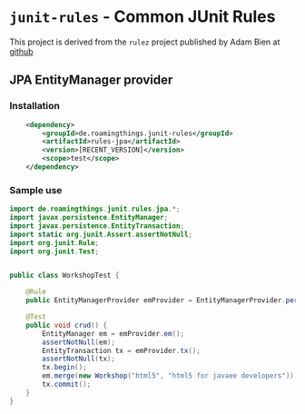 # `junit-rules` - Common JUnit Rules

This project is derived from the `rulez` project published by Adam Bien at [github](https://github.com/AdamBien/rulz)

## JPA EntityManager provider

### Installation

```xml
    <dependency>
        <groupId>de.roamingthings.junit-rules</groupId>
        <artifactId>rules-jpa</artifactId>
        <version>[RECENT_VERSION]</version>
        <scope>test</scope>
    </dependency>
```
### Sample use

```java
import de.roamingthings.junit.rules.jpa.*;
import javax.persistence.EntityManager;
import javax.persistence.EntityTransaction;
import static org.junit.Assert.assertNotNull;
import org.junit.Rule;
import org.junit.Test;


public class WorkshopTest {

    @Rule
    public EntityManagerProvider emProvider = EntityManagerProvider.persistenceUnit("it");

    @Test
    public void crud() {
        EntityManager em = emProvider.em();
        assertNotNull(em);
        EntityTransaction tx = emProvider.tx();
        assertNotNull(tx);
        tx.begin();
        em.merge(new Workshop("html5", "html5 for javaee developers"));
        tx.commit();
    }
}
```
